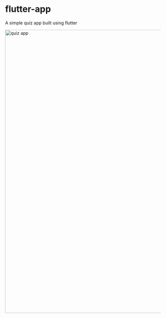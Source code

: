 # flutter-app
A simple quiz app built using flutter

<img width="915" alt="quiz app" src="https://user-images.githubusercontent.com/70642595/110907054-d62fea80-8332-11eb-97eb-f467fbab841a.PNG">
